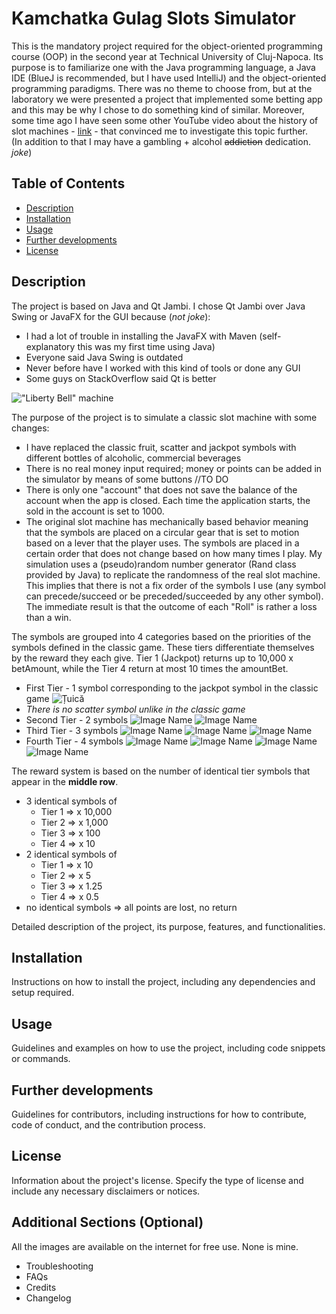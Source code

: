 # Kamchatka Gulag Slots Simulator

This is the mandatory project required for the object-oriented programming course (OOP) in the 
second year at Technical University of Cluj-Napoca. Its purpose is to familiarize one with the
Java programming language, a Java IDE (BlueJ is recommended, but I have used IntelliJ) and the
object-oriented programming paradigms. There was no theme to choose from, but at the laboratory
we were presented a project that implemented some betting app and this may be why I chose to do 
something kind of similar. Moreover, some time ago I have seen some other YouTube video about the 
history of slot machines - [link](https://youtu.be/nt1Qmze8cPg) - that convinced me to investigate
this topic further.  
(In addition to that I may have a gambling + alcohol ~~addiction~~ dedication. *joke*)

## Table of Contents

- [Description](#Description)
- [Installation](#installation)
- [Usage](#usage)
- [Further developments](#Further-developments)
- [License](#license)

## Description

The project is based on Java and Qt Jambi. I chose Qt Jambi over Java Swing or JavaFX for the GUI because (*not joke*):
- I had a lot of trouble in installing the JavaFX with Maven (self-explanatory this was my first time using Java)
- Everyone said Java Swing is outdated
- Never before have I worked with this kind of tools or done any GUI
- Some guys on StackOverflow said Qt is better

!["Liberty Bell" machine](src/images/Liberty_bell.jpg)

The purpose of the project is to simulate a classic slot machine with some changes:
- I have replaced the classic fruit, scatter and jackpot symbols with different bottles of alcoholic, commercial beverages   
- There is no real money input required; money or points can be added in the simulator by means of some buttons //TO DO
- There is only one "account" that does not save the balance of the account when the app is closed. Each time
the application starts, the sold in the account is set to 1000.
- The original slot machine has mechanically based behavior meaning that the symbols are placed on a circular gear that
is set to motion based on a lever that the player uses. The symbols are placed in a certain order that does not change based
on how many times I play. My simulation uses a (pseudo)random number generator (Rand class provided by Java) to replicate 
the randomness of the real slot machine. This implies that there is not a fix order of the symbols I use (any symbol can precede/succeed
or be preceded/succeeded by any other symbol). The immediate result is that the outcome of each "Roll" is rather a loss than a win. 


The symbols are grouped into 4 categories based on the priorities of the symbols defined in the classic game. These tiers differentiate 
themselves by the reward they each give. Tier 1 (Jackpot) returns up to 10,000 x betAmount, while the Tier 4 return at most 10 times the 
amountBet.

- First Tier - 1 symbol corresponding to the jackpot symbol in the classic game
                          ![Țuică](src/images/bottles/tuica.png)
- *There is no scatter symbol unlike in the classic game*
- Second Tier - 2 symbols
                          ![Image Name](src/images/bottles/jack.png) 
                          ![Image Name](src/images/bottles/vodka.png)
- Third Tier - 3 symbols 
                          ![Image Name](src/images/bottles/gin.png)
                          ![Image Name](src/images/bottles/rum.png)
                          ![Image Name](src/images/bottles/campari.png)
- Fourth Tier - 4 symbols 
                          ![Image Name](src/images/bottles/champagne.png)
                          ![Image Name](src/images/bottles/wine.png)
                          ![Image Name](src/images/bottles/strongbow.png)
                          ![Image Name](src/images/bottles/beer.png)
  
The reward system is based on the number of identical tier symbols that appear in the **middle row**.
- 3 identical symbols of
  - Tier 1 => x 10,000
  - Tier 2 => x 1,000
  - Tier 3 => x 100
  - Tier 4 => x 10
- 2 identical symbols of  
  - Tier 1 => x 10
  - Tier 2 => x 5
  - Tier 3 => x 1.25
  - Tier 4 => x 0.5
- no identical symbols => all points are lost, no return

Detailed description of the project, its purpose, features, and functionalities.

## Installation

Instructions on how to install the project, including any dependencies and setup required.

## Usage

Guidelines and examples on how to use the project, including code snippets or commands.

## Further developments

Guidelines for contributors, including instructions for how to contribute, code of conduct, and the contribution process.

## License

Information about the project's license. Specify the type of license and include any necessary disclaimers or notices.

## Additional Sections (Optional)

All the images are available on the internet for free use. None is mine. 
- Troubleshooting
- FAQs
- Credits
- Changelog
